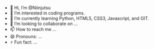 - 👋 Hi, I’m @Niinjutsu
- 👀 I’m interested in coding programs.
- 🌱 I’m currently learning Python, HTML5, CSS3, Javascript, and GIT.
- 💞️ I’m looking to collaborate on ...
- 📫 How to reach me ...
- 😄 Pronouns: ...
- ⚡ Fun fact: ...

<!---
Niinjutsu/Niinjutsu is a ✨ special ✨ repository because its `README.md` (this file) appears on your GitHub profile.
You can click the Preview link to take a look at your changes.
--->
